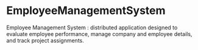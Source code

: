 # EmployeeManagementSystem
Employee Management System : distributed application designed to evaluate employee performance, manage company and employee details, and track project assignments.
